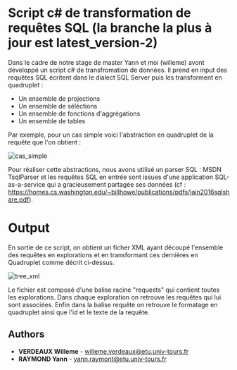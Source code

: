 # Script c# de transformation de requêtes SQL (la branche la plus à jour est latest_version-2)

Dans le cadre de notre stage de master Yann et moi (willeme) avont développé un script c# de transfromation de données. Il prend en input des requêtes SQL écritent dans le dialect SQL Server puis les transforment en quadruplet : 
 - Un ensemble de projections
 - Un ensemble de séléctions
 - Un ensemble de fonctions d'aggrégations
 - Un ensemble de tables

Par exemple, pour un cas simple voici l'abstraction en quadruplet de la requête que l'on obtient : 

![cas_simple](https://user-images.githubusercontent.com/15943103/44573805-eb01fe00-a787-11e8-90f3-04e222be47ff.png)

Pour réaliser cette abstractions, nous avons utilisé un parser SQL : MSDN TsqlParser et les requêtes SQL en entrée sont issues d'une application SQL-as-a-service qui a gracieusement partagée ses données (cf : https://homes.cs.washington.edu/~billhowe/publications/pdfs/jain2016sqlshare.pdf).


# Output

En sortie de ce script, on obtient un ficher XML ayant découpé l'ensemble des requêtes en explorations et en transformant ces dernières en Quadruplet comme décrit ci-dessus.


![tree_xml](https://user-images.githubusercontent.com/15943103/44581734-32e04f80-a79f-11e8-82f6-e1ff3587da6e.png)

Le fichier est composé d'une balise racine "requests" qui contient toutes les explorations. Dans chaque exploration on retrouve les requêtes qui lui sont associées. Enfin dans la balise requête on retrouve le formatage en quadruplet ainsi que l'id et le texte de la requête.  

## Authors

* **VERDEAUX Willeme** - willeme.verdeaux@etu.univ-tours.fr
* **RAYMOND Yann** - yann.raymont@etu.univ-tours.fr
